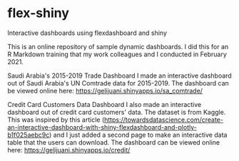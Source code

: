 # flex-shiny
Interactive dashboards using flexdashboard and shiny

This is an online repository of sample dynamic dashboards. I did this for an R Markdown training that my work colleagues and I conducted in February 2021.

Saudi Arabia's 2015-2019 Trade Dashboard
I made an interactive dashboard out of Saudi Arabia's UN Comtrade data for 2015-2019. The dashboard can be viewed online here: https://gelijuani.shinyapps.io/sa_comtrade/ 

Credit Card Customers Data Dashboard
I also made an interactive dashboard out of credit card customers' data. The dataset is from Kaggle. 
This was inspired by this article (https://towardsdatascience.com/create-an-interactive-dashboard-with-shiny-flexdashboard-and-plotly-b1f025aebc9c) and I just added a second page to make an interactive data table that the users can download. 
The dashboard can be viewed online here: https://gelijuani.shinyapps.io/credit/


